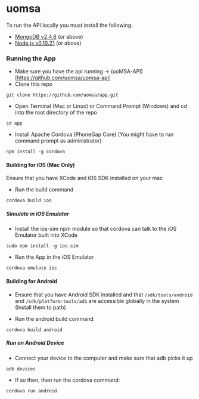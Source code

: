 # uomsa

To run the API locally you must install the following:
- [MongoDB v2.4.8](http://www.mongodb.org/downloads) (or above)
- [Node.js v0.10.21](http://nodejs.org/download/) (or above)

### Running the App 

- Make sure you have the api running -> (uoMSA-API)[https://github.com/uomsa/uomsa-api]
- Clone this repo
```
git clone https://github.com/uomsa/app.git
```
- Open Terminal (Mac or Linux) or Command Prompt (Windows) and cd into the root directory of the repo
```
cd app
```
- Install Apache Cordova (PhoneGap Core) (You might have to run command prompt as administrator)
```
npm install -g cordova
```

#### Building for iOS (Mac Only)

Ensure that you have XCode and iOS SDK installed on your mac

- Run the build command
```
cordova build ios
```

##### Simulate in iOS Emulator
- Install the ios-sim npm module so that cordova can talk to the iOS Emulator built into XCode
```
sudo npm install -g ios-sim
```
- Run the App in the iOS Emulator
```
cordova emulate ios
```

#### Building for Android

- Ensure that you have Android SDK installed and that `/sdk/tools/android` and `/sdk/platform-tools/adb` are accessible globally in the system (Install them to path)

- Run the android build command
```
cordova build android
```

##### Run on Android Device
- Connect your device to the computer and make sure that adb picks it up
```
adb devices
```
- If so then, then run the cordova command:
```
cordova run android
```





